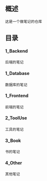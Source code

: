 ## 概述
    这是一个做笔记的仓库
## 目录
#### 1_Backend
    后端的笔记
#### 1_Database
    数据库的笔记
#### 1_Frontend
    前端的笔记
#### 2_ToolUse
    工具的笔记
#### 3_Book
    书的笔记
#### 4_Other
    其他笔记
